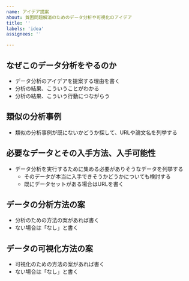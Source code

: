 ```yaml
---
name: アイデア提案
about: 貧困問題解消のためのデータ分析や可視化のアイデア
title: ''
labels: 'idea'
assignees: ''

---
```


<!--
**注意点**
- 以下の点に留意してください by yuiseki
  - 個人情報を晒すようなデータ分析、可視化は絶対に厳禁です
  - 善意を信じています
-->

## なぜこのデータ分析をやるのか
- データ分析のアイデアを提案する理由を書く
- 分析の結果、こういうことがわかる
- 分析の結果、こういう行動につながらう

## 類似の分析事例
- 類似の分析事例が既にないかどうか探して、URLや論文名を列挙する

## 必要なデータとその入手方法、入手可能性
- データ分析を実行するために集める必要がありそうなデータを列挙する
  - そのデータが本当に入手できそうかどうかについても検討する
  - 既にデータセットがある場合はURLを書く

## データの分析方法の案
- 分析のための方法の案があれば書く
- ない場合は「なし」と書く

## データの可視化方法の案
- 可視化のための方法の案があれば書く
- ない場合は「なし」と書く
